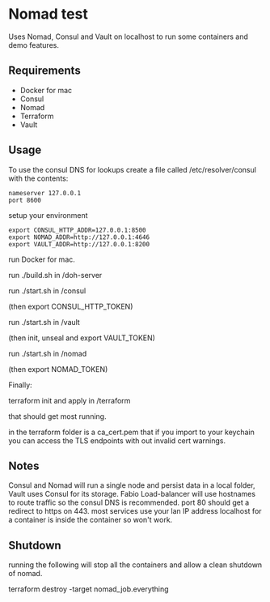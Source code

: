 # Nomad test

Uses Nomad, Consul and Vault on localhost to run some containers and demo features.

## Requirements

* Docker for mac
* Consul
* Nomad
* Terraform
* Vault

## Usage

To use the consul DNS for lookups create a file called /etc/resolver/consul with the contents:

    nameserver 127.0.0.1
    port 8600

setup your environment

    export CONSUL_HTTP_ADDR=127.0.0.1:8500
    export NOMAD_ADDR=http://127.0.0.1:4646
    export VAULT_ADDR=http://127.0.0.1:8200

run Docker for mac.

run ./build.sh in /doh-server

run ./start.sh in /consul

(then export CONSUL_HTTP_TOKEN)

run ./start.sh in /vault

(then init, unseal and export VAULT_TOKEN)

run ./start.sh in /nomad

(then export NOMAD_TOKEN)

Finally:

terraform init and apply in /terraform

that should get most running.

in the terraform folder is a ca_cert.pem that if you import to your keychain you can access the TLS endpoints with out invalid cert warnings.

## Notes

Consul and Nomad will run a single node and persist data in a local folder, Vault uses Consul for its storage. Fabio Load-balancer will use hostnames to route traffic so the consul DNS is recommended. port 80 should get a redirect to https on 443. most services use your lan IP address localhost for a container is inside the container so won't work.

## Shutdown

running the following will stop all the containers and allow a clean shutdown of nomad.

terraform destroy -target nomad_job.everything
